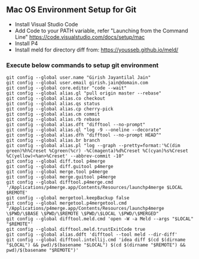## Mac OS Environment Setup for Git

* Install Visual Studio Code 
* Add Code to your PATH variable, refer "Launching from the Command Line" https://code.visualstudio.com/docs/setup/mac
* Install P4
* Install meld for directory diff from: https://yousseb.github.io/meld/

### Execute below commands to setup git environment 

```
git config --global user.name "Girish Jayantilal Jain"
git config --global user.email girish.jain@domain.com
git config --global core.editor "code --wait" 
git config --global alias.gl "pull origin master --rebase"
git config --global alias.co checkout
git config --global alias.qs status
git config --global alias.cp cherry-pick
git config --global alias.cm commit
git config --global alias.rb rebase
git config --global alias.dft "difftool --no-prompt"
git config --global alias.ql "log -9 --oneline --decorate"
git config --global alias.dfh "difftool --no-prompt HEAD^"
git config --global alias.br branch
git config --global alias.pl "log --graph --pretty=format:'%C(dim green)%h%Creset %Cgreen(%cr) -%C(magenta)%d%Creset %C(cyan)%s%Creset %C(yellow)<%an>%Creset' --abbrev-commit -10"
git config --global diff.tool p4merge
git config --global diff.guitool p4merge
git config --global merge.tool p4merge
git config --global merge.guitool p4merge
git config --global difftool.p4merge.cmd '/Applications/p4merge.app/Contents/Resources/launchp4merge $LOCAL $REMOTE'
git config --global mergetool.keepBackup false
git config --global mergetool.p4mergetool.cmd "/Applications/p4merge.app/Contents/Resources/launchp4merge \$PWD/\$BASE \$PWD/\$REMOTE \$PWD/\$LOCAL \$PWD/\$MERGED"
git config --global difftool.meld.cmd 'open -W -a Meld --args "$LOCAL" "$REMOTE"'
git config --global difftool.meld.trustExitCode true
git config --global alias.ddft 'difftool --tool meld --dir-diff'
git config --global difftool.intellij.cmd 'idea diff $(cd $(dirname "$LOCAL") && pwd)/$(basename "$LOCAL") $(cd $(dirname "$REMOTE") && pwd)/$(basename "$REMOTE")'
```
